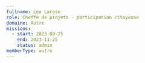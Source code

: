 ```yaml
---
fullname: Lea Larose
role: Cheffe de projets - participation citoyenne
domaine: Autre
missions:
  - start: 2023-09-25
    end: 2023-11-25
    status: admin
memberType: autre
---
```


